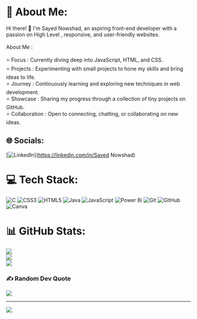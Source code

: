 # 💫 About Me:
Hi there! 👋 I'm Sayed Nowshad, an aspiring front-end developer with a passion on High Level , responsive, and user-friendly websites.<br><br>About Me :<br><br>⭐ Focus :      Currently diving deep into JavaScript, HTML, and CSS.<br>⭐ Projects  : Experimenting with small projects to hone my skills and bring ideas to life.<br>⭐ Journey  :   Continuously learning and exploring new techniques in web development.<br>⭐ Showcase : Sharing my progress through a collection of tiny projects on GitHub.<br>⭐ Collaboration : Open to connecting, chatting, or collaborating on new ideas.


## 🌐 Socials:
[![LinkedIn](https://img.shields.io/badge/LinkedIn-%230077B5.svg?logo=linkedin&logoColor=white)](https://linkedin.com/in/Sayed Nowshad) 

# 💻 Tech Stack:
![C](https://img.shields.io/badge/c-%2300599C.svg?style=for-the-badge&logo=c&logoColor=white) ![CSS3](https://img.shields.io/badge/css3-%231572B6.svg?style=for-the-badge&logo=css3&logoColor=white) ![HTML5](https://img.shields.io/badge/html5-%23E34F26.svg?style=for-the-badge&logo=html5&logoColor=white) ![Java](https://img.shields.io/badge/java-%23ED8B00.svg?style=for-the-badge&logo=openjdk&logoColor=white) ![JavaScript](https://img.shields.io/badge/javascript-%23323330.svg?style=for-the-badge&logo=javascript&logoColor=%23F7DF1E) ![Power Bi](https://img.shields.io/badge/power_bi-F2C811?style=for-the-badge&logo=powerbi&logoColor=black) ![Git](https://img.shields.io/badge/git-%23F05033.svg?style=for-the-badge&logo=git&logoColor=white) ![GitHub](https://img.shields.io/badge/github-%23121011.svg?style=for-the-badge&logo=github&logoColor=white) ![Canva](https://img.shields.io/badge/Canva-%2300C4CC.svg?style=for-the-badge&logo=Canva&logoColor=white)
# 📊 GitHub Stats:
![](https://github-readme-stats.vercel.app/api?username=sayednowshad&theme=dark&hide_border=true&include_all_commits=true&count_private=false)<br/>
![](https://github-readme-streak-stats.herokuapp.com/?user=sayednowshad&theme=dark&hide_border=true)<br/>
![](https://github-readme-stats.vercel.app/api/top-langs/?username=sayednowshad&theme=dark&hide_border=true&include_all_commits=true&count_private=false&layout=compact)

### ✍️ Random Dev Quote
![](https://quotes-github-readme.vercel.app/api?type=horizontal&theme=radical)

---
[![](https://visitcount.itsvg.in/api?id=sayednowshad&icon=0&color=0)](https://visitcount.itsvg.in)

<!-- Proudly created with GPRM ( https://gprm.itsvg.in ) -->
